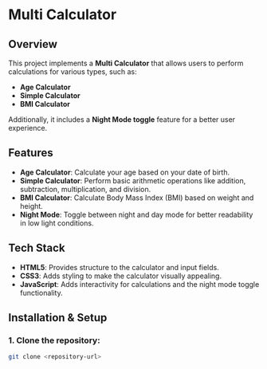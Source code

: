 # Multi Calculator

## Overview
This project implements a **Multi Calculator** that allows users to perform calculations for various types, such as:
- **Age Calculator**
- **Simple Calculator**
- **BMI Calculator**

Additionally, it includes a **Night Mode toggle** feature for a better user experience.

## Features
- **Age Calculator**: Calculate your age based on your date of birth.
- **Simple Calculator**: Perform basic arithmetic operations like addition, subtraction, multiplication, and division.
- **BMI Calculator**: Calculate Body Mass Index (BMI) based on weight and height.
- **Night Mode**: Toggle between night and day mode for better readability in low light conditions.

## Tech Stack
- **HTML5**: Provides structure to the calculator and input fields.
- **CSS3**: Adds styling to make the calculator visually appealing.
- **JavaScript**: Adds interactivity for calculations and the night mode toggle functionality.

## Installation & Setup

### 1. Clone the repository:
```bash
git clone <repository-url>
